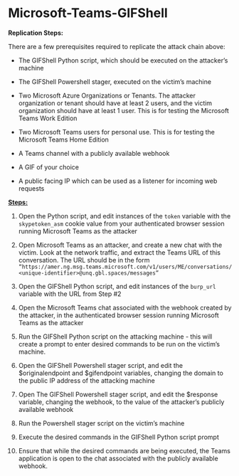 # Microsoft-Teams-GIFShell

**Replication Steps:**

There are a few prerequisites required to replicate the attack chain above:

* The GIFShell Python script, which should be executed on the attacker’s machine

* The GIFShell Powershell stager, executed on the victim’s machine

* Two Microsoft Azure Organizations or Tenants. The attacker organization or tenant should have at least 2 users, and the victim organization should have at least 1 user. This is for testing the Microsoft Teams Work Edition
* Two Microsoft Teams users for personal use. This is for testing the Microsoft Teams Home Edition
* A Teams channel with a publicly available webhook 
* A GIF of your choice 
* A public facing IP which can be used as a listener for incoming web requests


**<span style="text-decoration:underline;">Steps:</span>**

1) Open the Python script, and edit instances of the `token` variable with the `skypetoken_asm` cookie value from your authenticated browser session running Microsoft Teams as the attacker

2) Open Microsoft Teams as an attacker, and create a new chat with the victim. Look at the network traffic, and extract the Teams URL of this conversation. The URL should be in the form 
`“https://amer.ng.msg.teams.microsoft.com/v1/users/ME/conversations/<unique-identifier>@unq.gbl.spaces/messages”`

3) Open the GIFShell Python script, and edit instances of the `burp_url` variable with the URL from Step #2

4) Open the Microsoft Teams chat associated with the webhook created by the attacker, in the authenticated browser session running Microsoft Teams as the attacker

5) Run the GIFShell Python script on the attacking machine - this will create a prompt to enter desired commands to be run on the victim’s machine. 

6) Open the GIFShell Powershell stager script, and edit the $originalendpoint and $gifendpoint variables, changing the domain to the public IP address of the attacking machine

7) Open The GIFShell Powershell stager script, and edit the $response variable, changing the webhook, to the value of the attacker’s publicly available webhook

8) Run the Powershell stager script on the victim’s machine

9) Execute the desired commands in the GIFShell Python script prompt

10)  Ensure that while the desired commands are being executed, the Teams application is open to the chat associated with the publicly available webhook.
